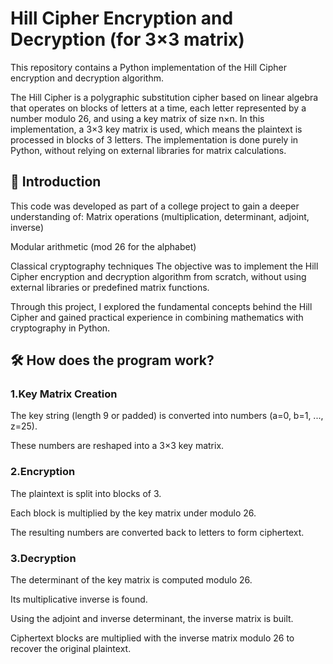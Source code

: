 # Hill Cipher Encryption and Decryption (for 3×3 matrix)
This repository contains a Python implementation of the Hill Cipher encryption and decryption algorithm.

The Hill Cipher is a polygraphic substitution cipher based on linear algebra that operates on blocks of letters at a time, each letter represented by a number modulo 26, and using a key matrix of size n×n.
In this implementation, a 3×3 key matrix is used, which means the plaintext is processed in blocks of 3 letters. The implementation is done purely in Python, without relying on external libraries for matrix calculations.

## 📖 Introduction
This code was developed as part of a college project to gain a deeper understanding of:
Matrix operations (multiplication, determinant, adjoint, inverse)

Modular arithmetic (mod 26 for the alphabet)

Classical cryptography techniques
The objective was to implement the Hill Cipher encryption and decryption algorithm from scratch, without using external libraries or predefined matrix functions.

Through this project, I explored the fundamental concepts behind the Hill Cipher and gained practical experience in combining mathematics with cryptography in Python.

## 🛠 How does the program work?
### 1.Key Matrix Creation
The key string (length 9 or padded) is converted into numbers (a=0, b=1, ..., z=25).

These numbers are reshaped into a 3×3 key matrix.

### 2.Encryption
The plaintext is split into blocks of 3.

Each block is multiplied by the key matrix under modulo 26.

The resulting numbers are converted back to letters to form ciphertext.

### 3.Decryption
The determinant of the key matrix is computed modulo 26.

Its multiplicative inverse is found.

Using the adjoint and inverse determinant, the inverse matrix is built.

Ciphertext blocks are multiplied with the inverse matrix modulo 26 to recover the original plaintext.
